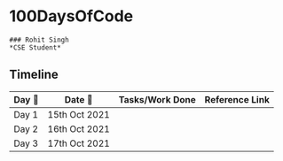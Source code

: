 # 100DaysOfCode
```
### Rohit Singh
*CSE Student* 
```


## Timeline

| Day 🌅| Date 📆      | Tasks/Work Done  | Reference Link|
| ----- |   :-------:   | :---------------:|  :----------:  |
| Day 1 | 15th Oct 2021 |                   |               |
| Day 2 | 16th Oct 2021 |                   |               |      
| Day 3 | 17th Oct 2021 |                   |               |
